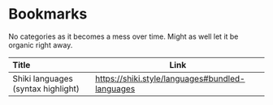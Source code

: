 # Bookmarks
No categories as it becomes a mess over time. Might as well let it be organic right away.

| Title | Link |
| :---- | ---- |
| Shiki languages (syntax highlight) | https://shiki.style/languages#bundled-languages |